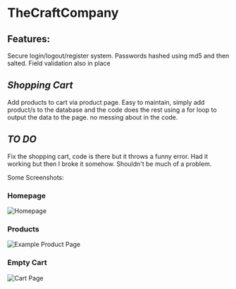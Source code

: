 # TheCraftCompany

## **Features:**

Secure login/logout/register system. Passwords hashed using md5 and then salted. Field validation also in place

## *Shopping Cart*

 Add products to cart via product page. Easy to maintain, simply add product/s to the database and the code does the rest using a for loop to output the data to the page. no messing about in the code.

## *TO DO*
 
 Fix the shopping cart, code is there but it throws a funny error. Had it working but then I broke it somehow. Shouldn't be much of a problem. 

Some Screenshots:

### Homepage

![Homepage](http://imgur.com/ZGUuZoC.png)

### Products

![Example Product Page](http://imgur.com/9JNpHG3.png)

### Empty Cart

![Cart Page](http://i.imgur.com/GtL4I1e.png)

